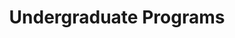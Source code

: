 ---
title: "Undergraduate Programs"
draft: false
# page title background image
bg_image: "images/backgrounds/page-title.jpg"
# meta description
description : "Undergraduate programs at FCS."
---